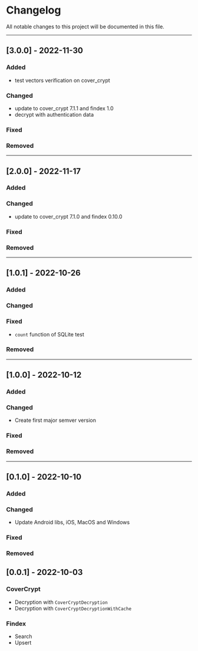 # Changelog

All notable changes to this project will be documented in this file.


---
## [3.0.0] - 2022-11-30
### Added
- test vectors verification on cover_crypt
### Changed
- update to cover_crypt 7.1.1 and findex 1.0
- decrypt with authentication data
### Fixed
### Removed


---
## [2.0.0] - 2022-11-17
### Added
### Changed
- update to cover_crypt 7.1.0 and findex 0.10.0

### Fixed
### Removed

---
## [1.0.1] - 2022-10-26
### Added
### Changed
### Fixed
- `count` function of SQLite test
### Removed

---
## [1.0.0] - 2022-10-12
### Added
### Changed
- Create first major semver version
### Fixed
### Removed

---
## [0.1.0] - 2022-10-10
### Added
### Changed
- Update Android libs, iOS, MacOS and Windows
### Fixed
### Removed


## [0.0.1] - 2022-10-03

### CoverCrypt

* Decryption with `CoverCryptDecryption`
* Decryption with `CoverCryptDecryptionWithCache`

### Findex

* Search
* Upsert
